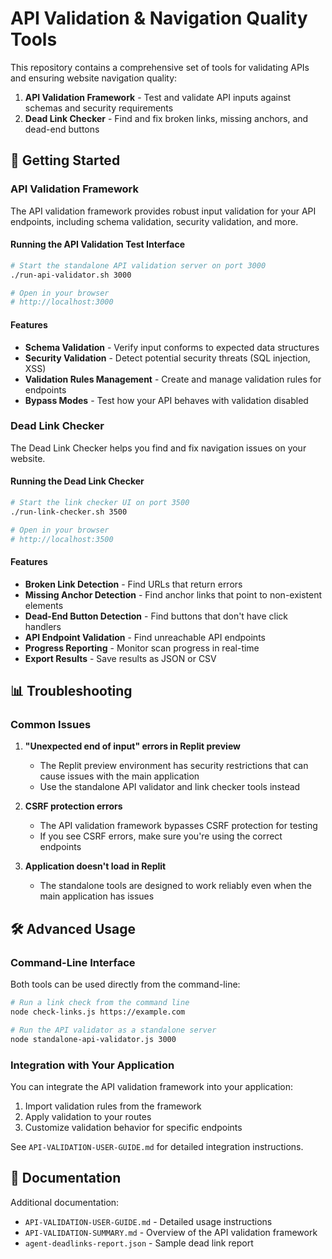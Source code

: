 # API Validation & Navigation Quality Tools

This repository contains a comprehensive set of tools for validating APIs and ensuring website navigation quality:

1. **API Validation Framework** - Test and validate API inputs against schemas and security requirements
2. **Dead Link Checker** - Find and fix broken links, missing anchors, and dead-end buttons

## 🚀 Getting Started

### API Validation Framework

The API validation framework provides robust input validation for your API endpoints, including schema validation, security validation, and more.

#### Running the API Validation Test Interface

```bash
# Start the standalone API validation server on port 3000
./run-api-validator.sh 3000

# Open in your browser
# http://localhost:3000
```

#### Features

- **Schema Validation** - Verify input conforms to expected data structures
- **Security Validation** - Detect potential security threats (SQL injection, XSS)
- **Validation Rules Management** - Create and manage validation rules for endpoints
- **Bypass Modes** - Test how your API behaves with validation disabled

### Dead Link Checker

The Dead Link Checker helps you find and fix navigation issues on your website.

#### Running the Dead Link Checker

```bash
# Start the link checker UI on port 3500
./run-link-checker.sh 3500

# Open in your browser
# http://localhost:3500
```

#### Features

- **Broken Link Detection** - Find URLs that return errors
- **Missing Anchor Detection** - Find anchor links that point to non-existent elements
- **Dead-End Button Detection** - Find buttons that don't have click handlers
- **API Endpoint Validation** - Find unreachable API endpoints
- **Progress Reporting** - Monitor scan progress in real-time
- **Export Results** - Save results as JSON or CSV

## 📊 Troubleshooting

### Common Issues

1. **"Unexpected end of input" errors in Replit preview**
   - The Replit preview environment has security restrictions that can cause issues with the main application
   - Use the standalone API validator and link checker tools instead

2. **CSRF protection errors**
   - The API validation framework bypasses CSRF protection for testing
   - If you see CSRF errors, make sure you're using the correct endpoints

3. **Application doesn't load in Replit**
   - The standalone tools are designed to work reliably even when the main application has issues

## 🛠️ Advanced Usage

### Command-Line Interface

Both tools can be used directly from the command-line:

```bash
# Run a link check from the command line
node check-links.js https://example.com

# Run the API validator as a standalone server
node standalone-api-validator.js 3000
```

### Integration with Your Application

You can integrate the API validation framework into your application:

1. Import validation rules from the framework
2. Apply validation to your routes
3. Customize validation behavior for specific endpoints

See `API-VALIDATION-USER-GUIDE.md` for detailed integration instructions.

## 📝 Documentation

Additional documentation:

- `API-VALIDATION-USER-GUIDE.md` - Detailed usage instructions
- `API-VALIDATION-SUMMARY.md` - Overview of the API validation framework
- `agent-deadlinks-report.json` - Sample dead link report